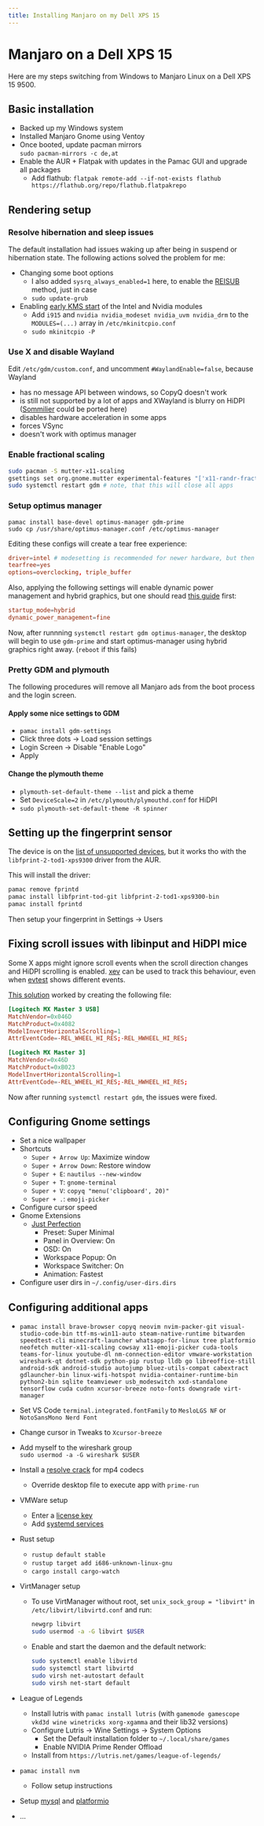 ```yaml
---
title: Installing Manjaro on my Dell XPS 15
---
```


# Manjaro on a Dell XPS 15

Here are my steps switching from Windows to Manjaro Linux on a Dell XPS 15 9500.

## Basic installation

- Backed up my Windows system
- Installed Manjaro Gnome using Ventoy
- Once booted, update pacman mirrors  
  `sudo pacman-mirrors -c de,at`
- Enable the AUR + Flatpak with updates in the Pamac GUI and upgrade all packages
  - Add flathub: `flatpak remote-add --if-not-exists flathub https://flathub.org/repo/flathub.flatpakrepo`

## Rendering setup

### Resolve hibernation and sleep issues

The default installation had issues waking up after being in suspend or hibernation state. The following actions solved the problem for me:

- Changing some boot options
  - I also added `sysrq_always_enabled=1` here, to enable the [REISUB](https://forum.manjaro.org/t/howto-reboot-turn-off-your-frozen-computer-reisub-reisuo/3855) method, just in case
  - `sudo update-grub`
- Enabling [early KMS start](https://wiki.archlinux.org/title/kernel_mode_setting#Early_KMS_start) of the Intel and Nvidia modules
  - Add `i915` and `nvidia nvidia_modeset nvidia_uvm nvidia_drm` to the `MODULES=(...)` array in `/etc/mkinitcpio.conf`
  - `sudo mkinitcpio -P`

### Use X and disable Wayland

Edit `/etc/gdm/custom.conf`, and uncomment `#WaylandEnable=false`, because Wayland

- has no message API between windows, so CopyQ doesn't work
- is still not supported by a lot of apps and XWayland is blurry on HiDPI ([Sommilier](https://chromium.googlesource.com/chromiumos/platform2/+/master/vm_tools/sommelier/) could be ported here)
- disables hardware acceleration in some apps
- forces VSync
- doesn't work with optimus manager

### Enable fractional scaling

```bash
sudo pacman -S mutter-x11-scaling
gsettings set org.gnome.mutter experimental-features "['x11-randr-fractional-scaling']"
sudo systemctl restart gdm # note, that this will close all apps
```

### Setup optimus manager

```
pamac install base-devel optimus-manager gdm-prime
sudo cp /usr/share/optimus-manager.conf /etc/optimus-manager
```

Editing these configs will create a tear free experience:

```conf title='/etc/optimus-manager/optimus-manager.conf'
driver=intel # modesetting is recommended for newer hardware, but then tearfree only works with xorg-server-git for now
tearfree=yes
options=overclocking, triple_buffer
```

Also, applying the following settings will enable dynamic power management and hybrid graphics, but one should read [this guide](https://github.com/Askannz/optimus-manager/wiki/A-guide--to-power-management-options#configuration-1--dynamic-power-management-inside-the-nvidia-driver-runtime-d3-power-management) first:

```conf title='/etc/optimus-manager/optimus-manager.conf'
startup_mode=hybrid
dynamic_power_management=fine
```

Now, after runnning `systemctl restart gdm optimus-manager`, the desktop will begin to use `gdm-prime` and start optimus-manager using hybrid graphics right away. (`reboot` if this fails)

### Pretty GDM and plymouth

The following procedures will remove all Manjaro ads from the boot process and the login screen.

#### Apply some nice settings to GDM

- `pamac install gdm-settings`
- Click three dots -> Load session settings
- Login Screen -> Disable "Enable Logo"
- Apply

#### Change the plymouth theme

- `plymouth-set-default-theme --list` and pick a theme
- Set `DeviceScale=2` in `/etc/plymouth/plymouthd.conf` for HiDPI
- `sudo plymouth-set-default-theme -R spinner`

## Setting up the fingerprint sensor

The device is on the [list of unsupported devices](https://gitlab.freedesktop.org/libfprint/wiki/-/wikis/Unsupported-Devices), but it works tho with the `libfprint-2-tod1-xps9300` driver from the AUR.

This will install the driver:

```bash
pamac remove fprintd
pamac install libfprint-tod-git libfprint-2-tod1-xps9300-bin
pamac install fprintd
```

Then setup your fingerprint in Settings -> Users

## Fixing scroll issues with libinput and HiDPI mice

Some X apps might ignore scroll events when the scroll direction changes and HiDPI scrolling is enabled. [xev](https://archlinux.org/packages/extra/x86_64/xorg-xev/) can be used to track this behaviour, even when [evtest](https://archlinux.org/packages/community/x86_64/evtest/) shows different events.

[This solution](https://forum.manjaro.org/t/logitech-mx-master-vertical-scroll-issue/100859/4) worked by creating the following file:

```toml title='/etc/libinput/local-overrides.quirks'
[Logitech MX Master 3 USB]
MatchVendor=0x046D
MatchProduct=0x4082
ModelInvertHorizontalScrolling=1
AttrEventCode=-REL_WHEEL_HI_RES;-REL_HWHEEL_HI_RES;

[Logitech MX Master 3]
MatchVendor=0x46D
MatchProduct=0xB023
ModelInvertHorizontalScrolling=1
AttrEventCode=-REL_WHEEL_HI_RES;-REL_HWHEEL_HI_RES;
```

Now after running `systemctl restart gdm`, the issues were fixed.

## Configuring Gnome settings

- Set a nice wallpaper
- Shortcuts
  - `Super + Arrow Up`: Maximize window
  - `Super + Arrow Down`: Restore window
  - `Super + E`: `nautilus --new-window`
  - `Super + T`: `gnome-terminal`
  - `Super + V`: `copyq "menu('clipboard', 20)"`
  - `Super + .`: `emoji-picker`
- Configure cursor speed
- Gnome Extensions
  - [Just Perfection](https://extensions.gnome.org/extension/3843/just-perfection/)
    - Preset: Super Minimal
    - Panel in Overview: On
    - OSD: On
    - Workspace Popup: On
    - Workspace Switcher: On
    - Animation: Fastest
- Configure user dirs in `~/.config/user-dirs.dirs`

## Configuring additional apps

- `pamac install brave-browser copyq neovim nvim-packer-git visual-studio-code-bin ttf-ms-win11-auto steam-native-runtime bitwarden speedtest-cli minecraft-launcher whatsapp-for-linux tree platformio neofetch mutter-x11-scaling cowsay x11-emoji-picker cuda-tools teams-for-linux youtube-dl nm-connection-editor vmware-workstation wireshark-qt dotnet-sdk python-pip rustup lldb go libreoffice-still android-sdk android-studio autojump bluez-utils-compat cabextract gdlauncher-bin linux-wifi-hotspot nvidia-container-runtime-bin python2-bin sqlite teamviewer usb_modeswitch xxd-standalone tensorflow cuda cudnn xcursor-breeze noto-fonts downgrade virt-manager`

- Set VS Code `terminal.integrated.fontFamily` to `MesloLGS NF` or `NotoSansMono Nerd Font`
- Change cursor in Tweaks to `Xcursor-breeze`
- Add myself to the wireshark group  
  `sudo usermod -a -G wireshark $USER`
- Install a [resolve crack](https://www.reddit.com/user/GermanAcId/comments/yxssux/this_is_probably_what_youre_looking_for/) for mp4 codecs
  - Override desktop file to execute app with `prime-run`
- VMWare setup
  - Enter a [license key](https://web.archive.org/web/20221202083641/https://gist.github.com/williamgh2019/cc2ad94cc18cb930a0aab42ed8d39e6f)
  - Add [systemd services](https://communities.vmware.com/t5/VMware-Workstation-Pro-Documents/Workstation-support-on-Linux-using-systemd/ta-p/2792857)
- Rust setup
  - `rustup default stable`
  - `rustup target add i686-unknown-linux-gnu`
  - `cargo install cargo-watch`
- VirtManager setup
  - To use VirtManager without root, set `unix_sock_group = "libvirt"` in `/etc/libvirt/libvirtd.conf` and run:
    ```bash
    newgrp libvirt
    sudo usermod -a -G libvirt $USER
    ```
  - Enable and start the daemon and the default network:
    ```bash
    sudo systemctl enable libvirtd
    sudo systemctl start libvirtd
    sudo virsh net-autostart default
    sudo virsh net-start default
    ```
- League of Legends
  - Install lutris with `pamac install lutris` (with `gamemode gamescope vkd3d wine winetricks xorg-xgamma` and their lib32 versions)
  - Configure Lutris -> Wine Settings -> System Options
    - Set the Default installation folder to `~/.local/share/games`
    - Enable NVIDIA Prime Render Offload
  - Install from `https://lutris.net/games/league-of-legends/`
- `pamac install nvm`
  - Follow setup instructions
- Setup [mysql](./mysql.md) and [platformio](../../../tools/platform-io.mdx)
- ...
